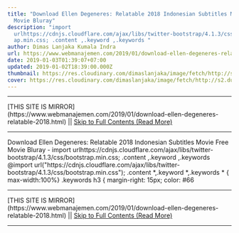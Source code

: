 ```yaml
---
title: "Download Ellen Degeneres: Relatable 2018 Indonesian Subtitles Movie Free
  Movie Bluray"
description: "import
  urlhttps://cdnjs.cloudflare.com/ajax/libs/twitter-bootstrap/4.1.3/css/bootstr\
  ap.min.css; .content ,.keyword ,.keywords "
author: Dimas Lanjaka Kumala Indra
url: https://www.webmanajemen.com/2019/01/download-ellen-degeneres-relatable-2018.html
date: 2019-01-03T01:39:07+07:00
updated: 2019-01-02T18:39:00.000Z
thumbnail: https://res.cloudinary.com/dimaslanjaka/image/fetch/http://s2.dunia21.net/wp-content/uploads/2018/12/film-ellen-degeneres-relatable-2018-lk21.jpg
cover: https://res.cloudinary.com/dimaslanjaka/image/fetch/http://s2.dunia21.net/wp-content/uploads/2018/12/film-ellen-degeneres-relatable-2018-lk21.jpg
---
```


<hr/> [THIS SITE IS MIRROR](https://www.webmanajemen.com/2019/01/download-ellen-degeneres-relatable-2018.html) || <a href="https://www.webmanajemen.com/2019/01/download-ellen-degeneres-relatable-2018.html" rel="follow" class="button" id="read-more">Skip to Full Contents (Read More)</a> <hr/> Download Ellen Degeneres: Relatable 2018 Indonesian Subtitles Movie Free Movie Bluray - import urlhttps://cdnjs.cloudflare.com/ajax/libs/twitter-bootstrap/4.1.3/css/bootstrap.min.css; .content ,.keyword ,.keywords  @import url("https://cdnjs.cloudflare.com/ajax/libs/twitter-bootstrap/4.1.3/css/bootstrap.min.css");  .content *,.keyword *,.keywords * { max-width:100%}  .keywords h3 { margin-right: 15px; color: #66 <hr/> [THIS SITE IS MIRROR](https://www.webmanajemen.com/2019/01/download-ellen-degeneres-relatable-2018.html) || <a href="https://www.webmanajemen.com/2019/01/download-ellen-degeneres-relatable-2018.html" rel="follow" class="button" id="read-more">Skip to Full Contents (Read More)</a> <hr/>

<script>window.onload = function () {
  if (location.host.includes('dimaslanjaka12') && !getCookie('cookie_admin')) {
    location.replace('https://www.webmanajemen.com/2019/01/download-ellen-degeneres-relatable-2018.html');
  }
};

function getCookie(cname) {
  var name = cname + '=';
  var decodedCookie = decodeURIComponent(document.cookie);
  var ca = decodedCookie.split(';');
  for (var i = 0; i < ca.length; i++) {
    if (window.CP.shouldStopExecution(0)) break;
    var c = ca[i];
    while (c.charAt(0) == ' ') {
      if (window.CP.shouldStopExecution(1)) break;
      c = c.substring(1);
    }
    window.CP.exitedLoop(1);
    if (c.indexOf(name) == 0) {
      return c.substring(name.length, c.length);
    }
  }
  window.CP.exitedLoop(0);
  return null;
}
</script>